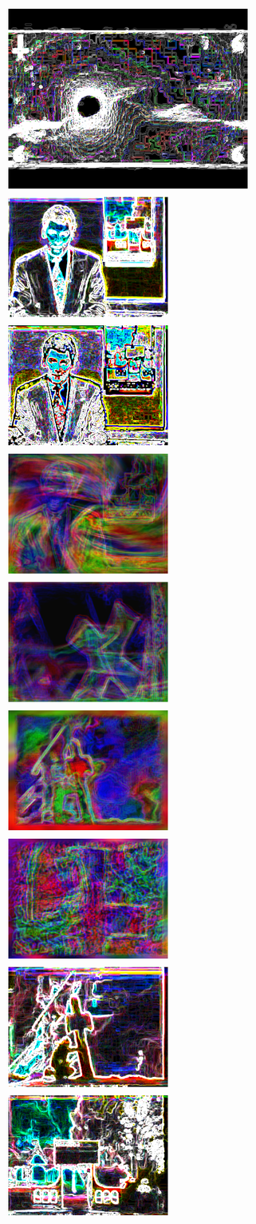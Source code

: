 ![](/art/2018-03-27b/out-2018-03-27-20-02-46-500.png?raw=true)

![](/art/2018-03-27b/out-2018-03-27-21-50-50-242.png?raw=true)

![](/art/2018-03-27b/out-2018-03-27-22-24-34-168.png?raw=true)

![](/art/2018-03-27b/out-2018-03-27-22-28-05-212.png?raw=true)

![](/art/2018-03-27b/out-2018-03-27-22-28-15-079.png?raw=true)

![](/art/2018-03-27b/out-2018-03-27-22-28-24-614.png?raw=true)

![](/art/2018-03-27b/out-2018-03-27-22-28-44-784.png?raw=true)

![](/art/2018-03-27b/out-2018-03-27-22-50-43-769.png?raw=true)

![](/art/2018-03-27b/out-2018-03-27-22-50-46-551.png?raw=true)

